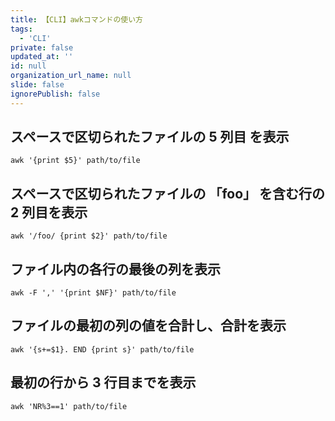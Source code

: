 ```yaml
---
title: 【CLI】awkコマンドの使い方
tags:
  - 'CLI'
private: false
updated_at: ''
id: null
organization_url_name: null
slide: false
ignorePublish: false
---
```


## スペースで区切られたファイルの 5 列目  を表示

```terminal
awk '{print $5}' path/to/file
```

## スペースで区切られたファイルの 「foo」 を含む行の 2 列目を表示

```terminal
awk '/foo/ {print $2}' path/to/file
```


## ファイル内の各行の最後の列を表示

```terminal
awk -F ',' '{print $NF}' path/to/file
```

## ファイルの最初の列の値を合計し、合計を表示

```terminal
awk '{s+=$1}. END {print s}' path/to/file
```

## 最初の行から 3 行目までを表示

```terminal
awk 'NR%3==1' path/to/file
```
